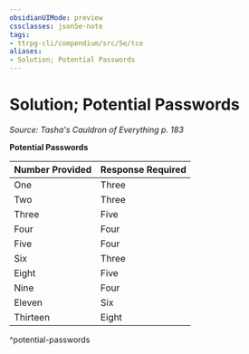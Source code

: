 ```yaml
---
obsidianUIMode: preview
cssclasses: json5e-note
tags:
- ttrpg-cli/compendium/src/5e/tce
aliases:
- Solution; Potential Passwords
---
```

# Solution; Potential Passwords
*Source: Tasha's Cauldron of Everything p. 183* 

**Potential Passwords**

| Number Provided | Response Required |
|-----------------|-------------------|
| One | Three |
| Two | Three |
| Three | Five |
| Four | Four |
| Five | Four |
| Six | Three |
| Eight | Five |
| Nine | Four |
| Eleven | Six |
| Thirteen | Eight |
^potential-passwords